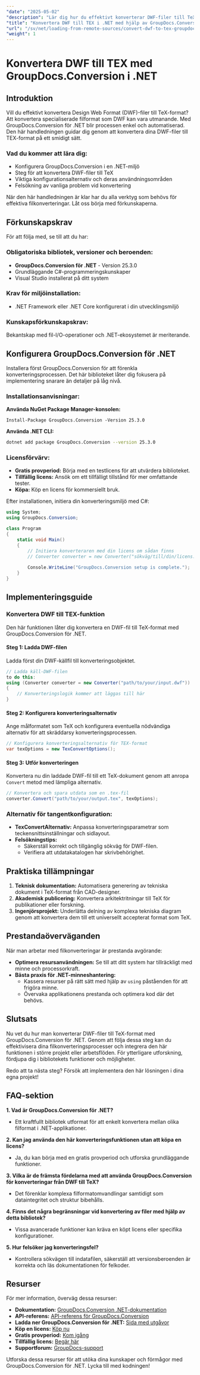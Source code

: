 ```yaml
---
"date": "2025-05-02"
"description": "Lär dig hur du effektivt konverterar DWF-filer till TeX-format med GroupDocs.Conversion för .NET. Den här handledningen täcker installation, konverteringssteg och felsökningstips."
"title": "Konvertera DWF till TEX i .NET med hjälp av GroupDocs.Conversion-biblioteket"
"url": "/sv/net/loading-from-remote-sources/convert-dwf-to-tex-groupdocs-dotnet/"
"weight": 1
---
```


# Konvertera DWF till TEX med GroupDocs.Conversion i .NET

## Introduktion

Vill du effektivt konvertera Design Web Format (DWF)-filer till TeX-format? Att konvertera specialiserade filformat som DWF kan vara utmanande. Med GroupDocs.Conversion för .NET blir processen enkel och automatiserad. Den här handledningen guidar dig genom att konvertera dina DWF-filer till TEX-format på ett smidigt sätt.

### Vad du kommer att lära dig:
- Konfigurera GroupDocs.Conversion i en .NET-miljö
- Steg för att konvertera DWF-filer till TeX
- Viktiga konfigurationsalternativ och deras användningsområden
- Felsökning av vanliga problem vid konvertering

När den här handledningen är klar har du alla verktyg som behövs för effektiva filkonverteringar. Låt oss börja med förkunskaperna.

## Förkunskapskrav

För att följa med, se till att du har:

### Obligatoriska bibliotek, versioner och beroenden:
- **GroupDocs.Conversion för .NET** - Version 25.3.0
- Grundläggande C#-programmeringskunskaper
- Visual Studio installerat på ditt system

### Krav för miljöinstallation:
- .NET Framework eller .NET Core konfigurerat i din utvecklingsmiljö

### Kunskapsförkunskapskrav:
Bekantskap med fil-I/O-operationer och .NET-ekosystemet är meriterande.

## Konfigurera GroupDocs.Conversion för .NET

Installera först GroupDocs.Conversion för att förenkla konverteringsprocessen. Det här biblioteket låter dig fokusera på implementering snarare än detaljer på låg nivå.

### Installationsanvisningar:

**Använda NuGet Package Manager-konsolen:**
```shell
Install-Package GroupDocs.Conversion -Version 25.3.0
```

**Använda .NET CLI:**
```bash
dotnet add package GroupDocs.Conversion --version 25.3.0
```

### Licensförvärv:
- **Gratis provperiod:** Börja med en testlicens för att utvärdera biblioteket.
- **Tillfällig licens:** Ansök om ett tillfälligt tillstånd för mer omfattande tester.
- **Köpa:** Köp en licens för kommersiellt bruk.

Efter installationen, initiera din konverteringsmiljö med C#:

```csharp
using System;
using GroupDocs.Conversion;

class Program
{
    static void Main()
    {
        // Initiera konverteraren med din licens om sådan finns
        // Converter converter = new Converter("sökväg/till/din/licens.lic");
        
        Console.WriteLine("GroupDocs.Conversion setup is complete.");
    }
}
```

## Implementeringsguide

### Konvertera DWF till TEX-funktion

Den här funktionen låter dig konvertera en DWF-fil till TeX-format med GroupDocs.Conversion för .NET.

#### Steg 1: Ladda DWF-filen
Ladda först din DWF-källfil till konverteringsobjektet.

```csharp
// Ladda käll-DWF-filen
to do this:
using (Converter converter = new Converter("path/to/your/input.dwf"))
{
    // Konverteringslogik kommer att läggas till här
}
```

#### Steg 2: Konfigurera konverteringsalternativ
Ange målformatet som TeX och konfigurera eventuella nödvändiga alternativ för att skräddarsy konverteringsprocessen.

```csharp
// Konfigurera konverteringsalternativ för TEX-format
var texOptions = new TexConvertOptions();
```

#### Steg 3: Utför konverteringen
Konvertera nu din laddade DWF-fil till ett TeX-dokument genom att anropa `Convert` metod med lämpliga alternativ.

```csharp
// Konvertera och spara utdata som en .tex-fil
converter.Convert("path/to/your/output.tex", texOptions);
```

### Alternativ för tangentkonfiguration:
- **TexConvertAlternativ:** Anpassa konverteringsparametrar som teckensnittsinställningar och sidlayout.
- **Felsökningstips:**
  - Säkerställ korrekt och tillgänglig sökväg för DWF-filen.
  - Verifiera att utdatakatalogen har skrivbehörighet.

## Praktiska tillämpningar

1. **Teknisk dokumentation:** Automatisera generering av tekniska dokument i TeX-format från CAD-designer.
2. **Akademisk publicering:** Konvertera arkitektritningar till TeX för publikationer eller forskning.
3. **Ingenjörsprojekt:** Underlätta delning av komplexa tekniska diagram genom att konvertera dem till ett universellt accepterat format som TeX.

## Prestandaöverväganden

När man arbetar med filkonverteringar är prestanda avgörande:

- **Optimera resursanvändningen:** Se till att ditt system har tillräckligt med minne och processorkraft.
- **Bästa praxis för .NET-minneshantering:**
  - Kassera resurser på rätt sätt med hjälp av `using` påståenden för att frigöra minne.
  - Övervaka applikationens prestanda och optimera kod där det behövs.

## Slutsats

Nu vet du hur man konverterar DWF-filer till TeX-format med GroupDocs.Conversion för .NET. Genom att följa dessa steg kan du effektivisera dina filkonverteringsprocesser och integrera den här funktionen i större projekt eller arbetsflöden. För ytterligare utforskning, fördjupa dig i bibliotekets funktioner och möjligheter.

Redo att ta nästa steg? Försök att implementera den här lösningen i dina egna projekt!

## FAQ-sektion

**1. Vad är GroupDocs.Conversion för .NET?**
- Ett kraftfullt bibliotek utformat för att enkelt konvertera mellan olika filformat i .NET-applikationer.

**2. Kan jag använda den här konverteringsfunktionen utan att köpa en licens?**
- Ja, du kan börja med en gratis provperiod och utforska grundläggande funktioner.

**3. Vilka är de främsta fördelarna med att använda GroupDocs.Conversion för konverteringar från DWF till TeX?**
- Det förenklar komplexa filformatomvandlingar samtidigt som dataintegritet och struktur bibehålls.

**4. Finns det några begränsningar vid konvertering av filer med hjälp av detta bibliotek?**
- Vissa avancerade funktioner kan kräva en köpt licens eller specifika konfigurationer.

**5. Hur felsöker jag konverteringsfel?**
- Kontrollera sökvägen till indatafilen, säkerställ att versionsberoenden är korrekta och läs dokumentationen för felkoder.

## Resurser

För mer information, överväg dessa resurser:
- **Dokumentation:** [GroupDocs.Conversion .NET-dokumentation](https://docs.groupdocs.com/conversion/net/)
- **API-referens:** [API-referens för GroupDocs.Conversion](https://reference.groupdocs.com/conversion/net/)
- **Ladda ner GroupDocs.Conversion för .NET:** [Sida med utgåvor](https://releases.groupdocs.com/conversion/net/)
- **Köp en licens:** [Köp nu](https://purchase.groupdocs.com/buy)
- **Gratis provperiod:** [Kom igång](https://releases.groupdocs.com/conversion/net/)
- **Tillfällig licens:** [Begär här](https://purchase.groupdocs.com/temporary-license/)
- **Supportforum:** [GroupDocs-support](https://forum.groupdocs.com/c/conversion/10)

Utforska dessa resurser för att utöka dina kunskaper och förmågor med GroupDocs.Conversion för .NET. Lycka till med kodningen!